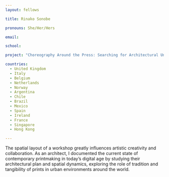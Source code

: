 ```yaml
---
layout: fellows

title: Rinako Sonobe

pronouns: She/Her/Hers

email: 

school: 

project: "Choreography Around the Press: Searching for Architectural Uniqueness"

countries:
  - United Kingdom
  - Italy
  - Belgium
  - Netherlands
  - Norway
  - Argentina
  - Chile
  - Brazil
  - Mexico
  - Spain
  - Ireland
  - France
  - Singapore
  - Hong Kong

---
```


The spatial layout of a workshop greatly influences artistic creativity and collaboration. As an architect, I documented the current state of contemporary printmaking in today’s digital age by studying their architectural plan and spatial dynamics, exploring the role of tradition and tangibility of prints in urban environments around the world.